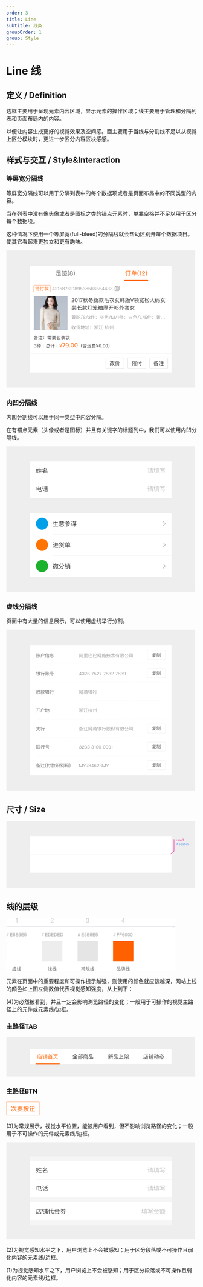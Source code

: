 ```yaml
---
order: 3
title: Line
subtitle: 线条
groupOrder: 1
group: Style
---
```


# Line 线

## 定义 / Definition

边框主要用于呈现元素内容区域，显示元素的操作区域；线主要用于管理和分隔列表和页面布局内的内容。

以便让内容生成更好的视觉效果及空间感。面主要用于当线与分割线不足以从视觉上区分模块时，更进一步区分内容区块感感。

## 样式与交互 / Style&Interaction

### 等屏宽分隔线

等屏宽分隔线可以用于分隔列表中的每个数据项或者是页面布局中的不同类型的内容。

当在列表中没有像头像或者是图标之类的锚点元素时，单靠空格并不足以用于区分每个数据项。

这种情况下使用一个等屏宽\(full-bleed\)的分隔线就会帮助区别开每个数据项目。使其它看起来更独立和更有韵味。

![](.gitbook/assets/line1.png)

### 内凹分隔线

内凹分割线可以用于同一类型中内容分隔。

在有锚点元素（头像或者是图标）并且有关键字的标题列中，我们可以使用内凹分隔线。

![](.gitbook/assets/line2.png)

### 虚线分隔线

页面中有大量的信息展示，可以使用虚线举行分割。

![](.gitbook/assets/line3.png)

## 尺寸 / Size

![](.gitbook/assets/line4.png)

## 线的层级

![](.gitbook/assets/line5.png)

元素在页面中的重要程度和可操作提示越强，则使用的颜色就应该越深，网站上线的颜色如上图左侧数值代表视觉感知强度，从上到下：

\(4\)为必然被看到，并且一定会影响浏览路径的变化；一般用于可操作的视觉主路径上的元件或元素线/边框。

### 主路径TAB

![](.gitbook/assets/line6.png)

### 主路径BTN

![](.gitbook/assets/line7.png)

\(3\)为常规展示，视觉水平位置，能被用户看到，但不影响浏览路径的变化；一般用于不可操作的元件或元素线/边框。

![](.gitbook/assets/line8.png)

\(2\)为视觉感知水平之下，用户浏览上不会被感知；用于区分段落或不可操作且弱化内容的元素线/边框。

\(1\)为视觉感知水平之下，用户浏览上不会被感知；用于区分段落或不可操作且弱化内容的元素线/边框。

